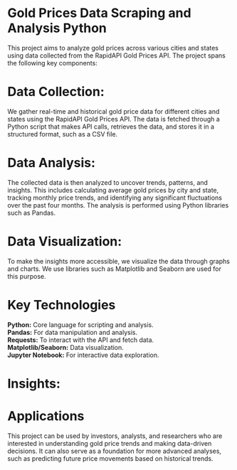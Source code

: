 # Gold Prices Data Scraping and Analysis Python

This project aims to analyze gold prices across various cities and states using data collected from the RapidAPI Gold Prices API. The project spans the following key components: <BR>

# Data Collection: <br>
We gather real-time and historical gold price data for different cities and states using the RapidAPI Gold Prices API. The data is fetched through a Python script that makes API calls, retrieves the data, and stores it in a structured format, such as a CSV file. <br>

# Data Analysis: <br>
The collected data is then analyzed to uncover trends, patterns, and insights. This includes calculating average gold prices by city and state, tracking monthly price trends, and identifying any significant fluctuations over the past four months. The analysis is performed using Python libraries such as Pandas. <br>

# Data Visualization: <br>
To make the insights more accessible, we visualize the data through graphs and charts. We use libraries such as Matplotlib and Seaborn are used for this purpose.

# Key Technologies

**Python:** Core language for scripting and analysis. <br>
**Pandas:** For data manipulation and analysis. <br>
**Requests:** To interact with the API and fetch data. <br>
**Matplotlib/Seaborn:** Data visualization. <br>
**Jupyter Notebook:** For interactive data exploration. <br>

# Insights:

# Applications
This project can be used by investors, analysts, and researchers who are interested in understanding gold price trends and making data-driven decisions. It can also serve as a foundation for more advanced analyses, such as predicting future price movements based on historical trends.







